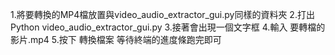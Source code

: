 1.將要轉換的MP4檔放置與video_audio_extractor_gui.py同樣的資料夾
2.打出 Python video_audio_extractor_gui.py
3.接著會出現一個文字框
4.輸入 要轉檔的影片.mp4
5.按下 轉換檔案 等待終端的進度條跑完即可
